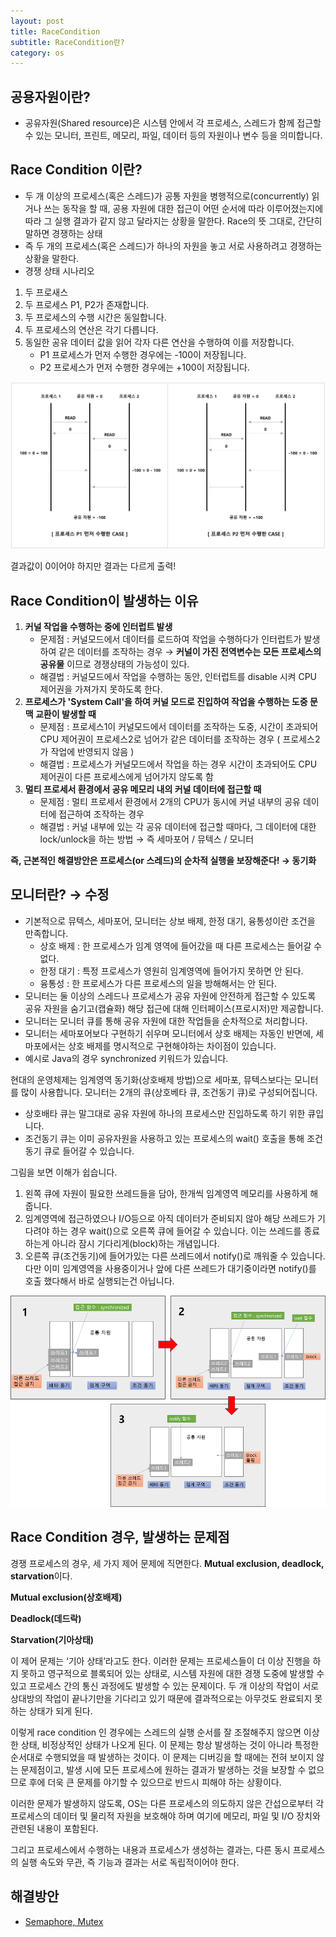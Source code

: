 ```yaml
---
layout: post
title: RaceCondition
subtitle: RaceCondition란?
category: os
---
```



## 공용자원이란?

- 공유자원(Shared resource)은 시스템 안에서 각 프로세스, 스레드가 함께 접근할 수 있는 모니터, 프린트, 메모리, 파일, 데이터 등의 자원이나 변수 등을 의미합니다.

## Race Condition 이란?

- 두 개 이상의 프로세스(혹은 스레드)가 공통 자원을 병행적으로(concurrently) 읽거나 쓰는 동작을 할 때, 공용 자원에 대한 접근이 어떤 순서에 따라 이루어졌는지에 따라 그 실행 결과가 같지 않고 달라지는 상황을 말한다. Race의 뜻 그대로, 간단히 말하면 경쟁하는 상태
- 즉 두 개의 프로세스(혹은 스레드)가 하나의 자원을 놓고 서로 사용하려고 경쟁하는 상황을 말한다.
- 경쟁 상태 시나리오
1. 두 프로새스
2. 두 프로세스 P1, P2가 존재합니다.
3. 두 프로세스의 수행 시간은 동일합니다.
4. 두 프로세스의 연산은 각기 다릅니다.
5. 동일한 공유 데이터 값을 읽어 각자 다른 연산을 수행하여 이를 저장합니다.
    - P1 프로세스가 먼저 수행한 경우에는 -100이 저장됩니다.
    - P2 프로세스가 먼저 수행한 경우에는 +100이 저장됩니다.

![RaceCondition1.jpg](/img/post/RaceCondition1.jpg)

결과값이 0이어야 하지만 결과는 다르게 출력!

## Race Condition이 발생하는 이유

1. **커널 작업을 수행하는 중에 인터럽트 발생**
    - 문제점 : 커널모드에서 데이터를 로드하여 작업을 수행하다가 인터럽트가 발생하여 같은 데이터를 조작하는 경우 → **커널이 가진 전역변수는 모든 프로세스의 공유물**
    이므로 경쟁상태의 가능성이 있다.
    - 해결법 : 커널모드에서 작업을 수행하는 동안, 인터럽트를 disable 시켜 CPU 제어권을 가져가지 못하도록 한다.
2. **프로세스가 'System Call'을 하여 커널 모드로 진입하여 작업을 수행하는 도중 문맥 교환이 발생할 때**
    - 문제점 : 프로세스1이 커널모드에서 데이터를 조작하는 도중, 시간이 초과되어 CPU 제어권이 프로세스2로 넘어가 같은 데이터를 조작하는 경우 ( 프로세스2가 작업에 반영되지 않음 )
    - 해결법 : 프로세스가 커널모드에서 작업을 하는 경우 시간이 초과되어도 CPU 제어권이 다른 프로세스에게 넘어가지 않도록 함
3. **멀티 프로세서 환경에서 공유 메모리 내의 커널 데이터에 접근할 때**
    - 문제점 : 멀티 프로세서 환경에서 2개의 CPU가 동시에 커널 내부의 공유 데이터에 접근하여 조작하는 경우
    - 해결법 : 커널 내부에 있는 각 공유 데이터에 접근할 때마다, 그 데이터에 대한 lock/unlock을 하는 방법 → 즉 세마포어 / 뮤텍스 / 모니터

**즉, 근본적인 해결방안은 프로세스(or 스레드)의 순차적 실행을 보장해준다! → 동기화**

## 모니터란? → 수정

- 기본적으로 뮤텍스, 세마포어, 모니터는 상보 배제, 한정 대기, 융통성이란 조건을 만족합니다.
    - 상호 배제 : 한 프로세스가 임계 영역에 들어갔을 때 다른 프로세스는 들어갈 수 없다.
    - 한정 대기 : 특정 프로세스가 영원히 임계영역에 들어가지 못하면 안 된다.
    - 융통성 : 한 프로세스가 다른 프로세스의 일을 방해해서는 안 된다.
- 모니터는 둘 이상의 스레드나 프로세스가 공유 자원에 안전하게 접근할 수 있도록 공유 자원을 숨기고(캡슐화) 해당 접근에 대해 인터페이스(프로시저)만 제공합니다.
- 모니터는 모니터 큐를 통해 공유 자원에 대한 작업들을 순차적으로 처리합니다.
- 모니터는 세마포어보다 구현하기 쉬우며 모니터에서 상호 배제는 자동인 반면에, 세마포에서는 상호 배제를 명시적으로 구현해야하는 차이점이 있습니다.
- 예시로 Java의 경우 synchronized 키워드가 있습니다.

현대의 운영체제는 임계영역 동기화(상호배제 방법)으로 세마포, 뮤텍스보다는 모니터를 많이 사용합니다. 모니터는 2개의 큐(상호베타 큐, 조건동기 큐)로 구성되어집니다.

- 상호배타 큐는 말그대로 공유 자원에 하나의 프로세스만 진입하도록 하기 위한 큐입니다.
- 조건동기 큐는 이미 공유자원을 사용하고 있는 프로세스의 wait() 호출을 통해 조건동기 큐로 들어갈 수 있습니다.

그림을 보면 이해가 쉽습니다.

1. 왼쪽 큐에 자원이 필요한 쓰레드들을 담아, 한개씩 임계영역 메모리를 사용하게 해줍니다.
2. 임계영역에 접근하였으나 I/O등으로 아직 데이터가 준비되지 않아 해당 쓰레드가 기다려야 하는 경우 wait()으로 오른쪽 큐에 들어갈 수 있습니다. 이는 쓰레드를 종료하는게 아니라 잠시 기다리게(block)하는 개념입니다.
3. 오른쪽 큐(조건동기)에 들어가있는 다른 쓰레드에서 notify()로 깨워줄 수 있습니다. 다만 이미 임계영역을 사용중이거나 앞에 다른 쓰레드가 대기중이라면 notify()를 호출 했다해서 바로 실행되는건 아닙니다.

![RaceCondition2.png](/img/post/RaceCondition2.png)

## Race Condition 경우, 발생하는 문제점

경쟁 프로세스의 경우, 세 가지 제어 문제에 직면한다. **Mutual exclusion, deadlock, starvation**이다.

**Mutual exclusion(상호배제)**

**Deadlock(데드락)**

**Starvation(기아상태)**

이 제어 문제는 ‘기아 상태’라고도 한다. 이러한 문제는 프로세스들이 더 이상 진행을 하지 못하고 영구적으로 블록되어 있는 상태로, 시스템 자원에 대한 경쟁 도중에 발생할 수 있고 프로세스 간의 통신 과정에도 발생할 수 있는 문제이다. 두 개 이상의 작업이 서로 상대방의 작업이 끝나기만을 기다리고 있기 때문에 결과적으로는 아무것도 완료되지 못하는 상태가 되게 된다.

이렇게 race condition 인 경우에는 스레드의 실행 순서를 잘 조절해주지 않으면 이상한 상태, 비정상적인 상태가 나오게 된다. 이 문제는 항상 발생하는 것이 아니라 특정한 순서대로 수행되었을 때 발생하는 것이다. 이 문제는 디버깅을 할 때에는 전혀 보이지 않는 문제점이고, 발생 시에 모든 프로세스에 원하는 결과가 발생하는 것을 보장할 수 없으므로 후에 더욱 큰 문제를 야기할 수 있으므로 반드시 피해야 하는 상황이다.

이러한 문제가 발생하지 않도록, OS는 다른 프로세스의 의도하지 않은 간섭으로부터 각 프로세스의 데이터 및 물리적 자원을 보호해야 하며 여기에 메모리, 파일 및 I/O 장치와 관련된 내용이 포함된다.

그리고 프로세스에서 수행하는 내용과 프로세스가 생성하는 결과는, 다른 동시 프로세스의 실행 속도와 무관, 즉 기능과 결과는 서로 독립적이어야 한다.

## 해결방안
- [Semaphore, Mutex](https://pandamun.github.io/2021-07-23-Mutex,-Semaphore/)
